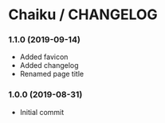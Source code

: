 # Chaiku / CHANGELOG

### 1.1.0 (2019-09-14)

* Added favicon
* Added changelog
* Renamed page title


### 1.0.0 (2019-08-31)

* Initial commit
